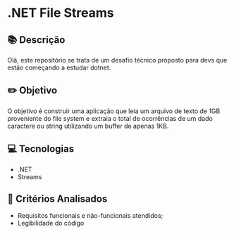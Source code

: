 # .NET File Streams

## 📚 Descrição
Olá, este repositório se trata de um desafio técnico proposto para devs que estão começando a estudar dotnet.

## ✏️ Objetivo
O objetivo é construir uma aplicação que leia um arquivo de texto de 1GB proveniente do file system e extraia o total de ocorrências de um dado caractere ou string utilizando um buffer de apenas 1KB.

## 💻 Tecnologias
- .NET
- Streams

## 💯 Critérios Analisados
- Requisitos funcionais e não-funcionais atendidos;
- Legibilidade do código
